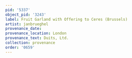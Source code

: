 ```yaml
---
pid: '5337'
object_pid: '3243'
label: Fruit Garland with Offering to Ceres (Brussels)
artist: janbrueghel
provenance_date:
provenance_location: London
provenance_text: Duits, Ltd.
collection: provenance
order: '0659'
---
```

